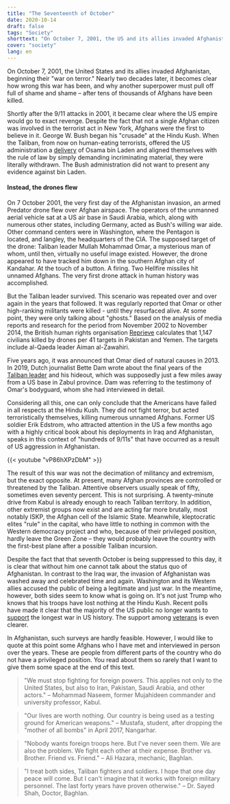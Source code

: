 ```yaml
---
title: "The Seventeenth of October"
date: 2020-10-14
draft: false
tags: "Society"
shorttext: "On October 7, 2001, the US and its allies invaded Afghanistan and began their war on terror."
cover: "society"
lang: en
---
```


On October 7, 2001, the United States and its allies invaded Afghanistan, beginning their "war on terror." Nearly two decades later, it becomes clear how wrong this war has been, and why another superpower must pull off full of shame and shame – after tens of thousands of Afghans have been killed.

Shortly after the 9/11 attacks in 2001, it became clear where the US empire would go to exact revenge. Despite the fact that not a single Afghan citizen was involved in the terrorist act in New York, Afghans were the first to believe in it. George W. Bush began his "crusade" at the Hindu Kush. When the Taliban, from now on human-eating terrorists, offered the US administration a [delivery](https://www.theguardian.com/world/2001/oct/14/afghanistan.terrorism5 "Bush rejects Taliban offer to hand Bin Laden over") of Osama bin Laden and aligned themselves with the rule of law by simply demanding incriminating material, they were literally withdrawn. The Bush administration did not want to present any evidence against bin Laden.

#### Instead, the drones flew

On 7 October 2001, the very first day of the Afghanistan invasion, an armed Predator drone flew over Afghan airspace. The operators of the unmanned aerial vehicle sat at a US air base in Saudi Arabia, which, along with numerous other states, including Germany, acted as Bush's willing war aide. Other command centers were in Washington, where the Pentagon is located, and langley, the headquarters of the CIA. The supposed target of the drone: Taliban leader Mullah Mohammad Omar, a mysterious man of whom, until then, virtually no useful image existed. However, the drone appeared to have tracked him down in the southern Afghan city of Kandahar. At the touch of a button. A firing. Two Hellfire missiles hit unnamed Afghans. The very first drone attack in human history was accomplished.

But the Taliban leader survived. This scenario was repeated over and over again in the years that followed. It was regularly reported that Omar or other high-ranking militants were killed - until they resurfaced alive. At some point, they were only talking about "ghosts." Based on the analysis of media reports and research for the period from November 2002 to November 2014, the British human rights organisation [Reprieve](https://www.theguardian.com/us-news/2014/nov/24/-sp-us-drone-strikes-kill-1147 "41 men targeted but 1,147 people killed: US drone strikes – the facts on the ground") calculates that 1,147 civilians killed by drones per 41 targets in Pakistan and Yemen. The targets include al-Qaeda leader Aiman al-Zawahiri.

Five years ago, it was announced that Omar died of natural causes in 2013. In 2019, Dutch journalist Bette Dam wrote about the final years of the [Taliban leader](/static/downloads/Secret+Life+of+Mullah+Omar-FINAL3.pdf "The Secret Life of Mullah Omar") and his hideout, which was supposedly just a few miles away from a US base in Zabul province. Dam was referring to the testimony of Omar's bodyguard, whom she had interviewed in detail.

Considering all this, one can only conclude that the Americans have failed in all respects at the Hindu Kush. They did not fight terror, but acted terroristically themselves, killing numerous unnamed Afghans. Former US soldier Erik Edstrom, who attracted attention in the US a few months ago with a highly critical book about his deployments in Iraq and Afghanistan, speaks in this context of "hundreds of 9/11s" that have occurred as a result of US aggression in Afghanistan.

{{< youtube "vP86hXPzDbM" >}}

The result of this war was not the decimation of militancy and extremism, but the exact opposite. At present, many Afghan provinces are controlled or threatened by the Taliban. Attentive observers usually speak of fifty, sometimes even seventy percent. This is not surprising. A twenty-minute drive from Kabul is already enough to reach Taliban territory. In addition, other extremist groups now exist and are acting far more brutally, most notably ISKP, the Afghan cell of the Islamic State. Meanwhile, kleptocratic elites "rule" in the capital, who have little to nothing in common with the Western democracy project and who, because of their privileged position, hardly leave the Green Zone – they would probably leave the country with the first-best plane after a possible Taliban incursion.

Despite the fact that that seventh October is being suppressed to this day, it is clear that without him one cannot talk about the status quo of Afghanistan. In contrast to the Iraq war, the invasion of Afghanistan was washed away and celebrated time and again. Washington and its Western allies accused the public of being a legitimate and just war. In the meantime, however, both sides seem to know what is going on. It's not just Trump who knows that his troops have lost nothing at the Hindu Kush. Recent polls have made it clear that the majority of the US public no longer wants to [support](https://www.militarytimes.com/news/pentagon-congress/2020/04/22/support-for-full-withdrawal-from-afghanistan-grows-poll/ "Support for full withdrawal from Afghanistan grows: Poll") the longest war in US history. The support among [veterans](https://www.voanews.com/usa/majority-americans-support-trumps-deal-taliban-end-afghan-war "Majority of Americans Support Trump’s Deal With Taliban to End Afghan War") is even clearer.

In Afghanistan, such surveys are hardly feasible. However, I would like to quote at this point some Afghans who I have met and interviewed in person over the years. These are people from different parts of the country who do not have a privileged position. You read about them so rarely that I want to give them some space at the end of this text.

> "We must stop fighting for foreign powers. This applies not only to the United States, but also to Iran, Pakistan, Saudi Arabia, and other actors." – Mohammad Naseem, former Mujahideen commander and university professor, Kabul.

> "Our lives are worth nothing. Our country is being used as a testing ground for American weapons." – Mustafa, student, after dropping the "mother of all bombs" in April 2017, Nangarhar.

> "Nobody wants foreign troops here. But I've never seen them. We are also the problem. We fight each other at their expense. Brother vs. Brother. Friend vs. Friend." – Ali Hazara, mechanic, Baghlan.

> "I treat both sides, Taliban fighters and soldiers. I hope that one day peace will come. But I can't imagine that it works with foreign military personnel. The last forty years have proven otherwise." – Dr. Sayed Shah, Doctor, Baghlan.
